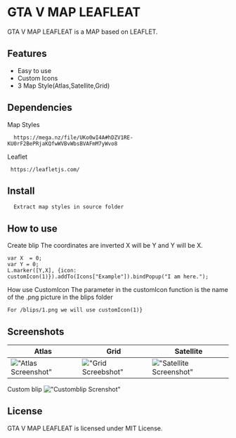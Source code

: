 # GTA V MAP LEAFLEAT
GTA V MAP LEAFLEAT is a MAP  based on LEAFLET.

## Features

* Easy to use
* Custom Icons
* 3 Map Style(Atlas,Satellite,Grid)

## Dependencies
Map Styles
```
  https://mega.nz/file/UKo0wI4A#hDZV1RE-KU0rF2BePRjaKQfwWVBvWbsBVAFmM7yWvo8
```
Leaflet
```
 https://leafletjs.com/
```
## Install
```
  Extract map styles in source folder
```
## How to use
Create blip
The coordinates are inverted X will be Y and Y will be X.
```
var X  = 0;
var Y = 0;
L.marker([Y,X], {icon: customIcon(1)}).addTo(Icons["Example"]).bindPopup("I am here.");
```
How use CustomIcon
The parameter in the customIcon function is the name of the .png picture in the blips folder
```
For /blips/1.png we will use customIcon(1)}
```
## Screenshots
| Atlas         |   Grid        |    Satellite    | 
| ------------- | ------------- | ----------------| 
| !["Atlas Screenshot"](https://cdn.discordapp.com/attachments/691276350962794496/908677027530407966/unknown.png)  | !["Grid Screebshot"](https://cdn.discordapp.com/attachments/691276350962794496/908677312109764608/unknown.png)  |    !["Satellite Screenshot"](https://cdn.discordapp.com/attachments/691276350962794496/908676688043454495/unknown.png)             | 

Custom blip
!["Customblip Screnshot"](https://cdn.discordapp.com/attachments/691276350962794496/908677500069109800/unknown.png)
## License

GTA V MAP LEAFLEAT is licensed under MIT License.
